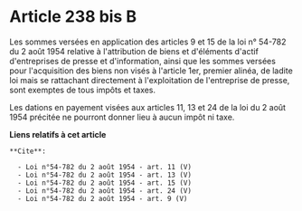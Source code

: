 # Article 238 bis B

Les sommes versées en application des articles 9 et 15 de la loi n° 54-782 du 2 août 1954 relative à l'attribution de biens
et d'éléments d'actif d'entreprises de presse et d'information, ainsi que les sommes versées pour l'acquisition des biens non
visés à l'article 1er, premier alinéa, de ladite loi mais se rattachant directement à l'exploitation de l'entreprise de
presse, sont exemptes de tous impôts et taxes. 

Les dations en payement visées aux articles 11,
13 et 24 de la loi du 2 août 1954 précitée ne pourront donner lieu à aucun impôt ni taxe.

**Liens relatifs à cet article**

	**Cite**:

	  - Loi n°54-782 du 2 août 1954 - art. 11 (V)
	  - Loi n°54-782 du 2 août 1954 - art. 13 (V)
	  - Loi n°54-782 du 2 août 1954 - art. 15 (V)
	  - Loi n°54-782 du 2 août 1954 - art. 24 (V)
	  - Loi n°54-782 du 2 août 1954 - art. 9 (V)
